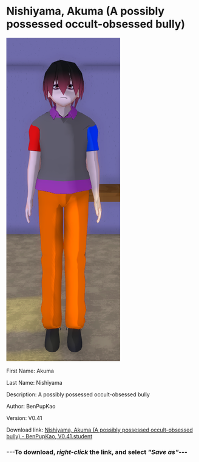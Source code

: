 # Nishiyama, Akuma (A possibly possessed occult-obsessed bully)

<img src = "https://raw.githubusercontent.com/Arbiter1223/Daigaku-Gurashi-Custom-Students/master/Students/Files/Nishiyama%2C%20Akuma%20(A%20possibly%20possessed%20occult-obsessed%20bully).png">

First Name: Akuma

Last Name: Nishiyama

Description: A possibly possessed occult-obsessed bully

Author: BenPupKao

Version: V0.41

Download link: <a href="https://raw.githubusercontent.com/Arbiter1223/Daigaku-Gurashi-Custom-Students/master/Students/Files/Nishiyama%2C%20Akuma%20(A%20possibly%20possessed%20occult-obsessed%20bully)%20-%20BenPupKao%2C%20V0.41.student">Nishiyama, Akuma (A possibly possessed occult-obsessed bully) - BenPupKao, V0.41.student</a>

### ---**To download, _right-click_ the link, and select _"Save as"_**---
